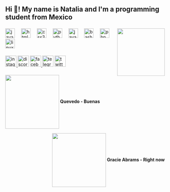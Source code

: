 <h2 align="left">Hi 👋! My name is Natalia and I'm a programming student from Mexico</h2>

###

<img align="right" height="150" src="https://media1.giphy.com/media/k0ijJhqrUP4T2EvmJ1/giphy.gif?cid=ecf05e47lgf183ovyd73yuzgwj0u18bkxcqhys1wveon7zrt&ep=v1_gifs_related&rid=giphy.gif&ct=g"  />

###

<div align="left">
  <img src="https://cdn.jsdelivr.net/gh/devicons/devicon/icons/javascript/javascript-original.svg" height="30" alt="javascript logo"  />
  <img width="12" />
  <img src="https://cdn.jsdelivr.net/gh/devicons/devicon/icons/html5/html5-original.svg" height="30" alt="html5 logo"  />
  <img width="12" />
  <img src="https://cdn.jsdelivr.net/gh/devicons/devicon/icons/css3/css3-original.svg" height="30" alt="css3 logo"  />
  <img width="12" />
  <img src="https://cdn.jsdelivr.net/gh/devicons/devicon/icons/python/python-original.svg" height="30" alt="python logo"  />
  <img width="12" />
  <img src="https://cdn.jsdelivr.net/gh/devicons/devicon/icons/java/java-original.svg" height="30" alt="java logo"  />
  <img width="12" />
  <img src="https://cdn.jsdelivr.net/gh/devicons/devicon/icons/bash/bash-original.svg" height="30" alt="bash logo"  />
  <img width="12" />
  <img src="https://cdn.jsdelivr.net/gh/devicons/devicon/icons/php/php-original.svg" height="30" alt="php logo"  />
  <img width="12" />
  <img src="https://cdn.jsdelivr.net/gh/devicons/devicon/icons/linux/linux-original.svg" height="30" alt="linux logo"  />
</div>

###

<div align="left">
  <a href="https://instagram.com/nath_mr?igshid=NzZlODBkYWE4Ng==" target="_blank">
    <img src="https://img.shields.io/static/v1?message=Instagram&logo=instagram&label=&color=E4405F&logoColor=white&labelColor=&style=for-the-badge" height="35" alt="instagram logo"  />
  </a>
  <img src="https://img.shields.io/static/v1?message=Discord&logo=discord&label=&color=7289DA&logoColor=white&labelColor=&style=for-the-badge" height="35" alt="discord logo"  />
  <a href="https://www.facebook.com/profile.php?id=100010208296260&mibextid=2JQ9oc" target="_blank">
    <img src="https://img.shields.io/static/v1?message=Facebook&logo=facebook&label=&color=1877F2&logoColor=white&labelColor=&style=for-the-badge" height="35" alt="facebook logo"  />
  </a>
  <img src="https://img.shields.io/static/v1?message=Telegram&logo=telegram&label=&color=2CA5E0&logoColor=white&labelColor=&style=for-the-badge" height="35" alt="telegram logo"  />
  <a href="https://x.com/Nath_mr1?t=s6usrVeb8hHvh8_zLz1z9A&s=09" target="_blank">
    <img src="https://img.shields.io/static/v1?message=Twitter&logo=twitter&label=&color=1DA1F2&logoColor=white&labelColor=&style=for-the-badge" height="35" alt="twitter logo"  />
  </a>
</div>

###

<div align="center">
  <p align="left"><a href = "https://music.youtube.com/watch?v=_DXgya9AlEM&si=RAhfCIMl4RB9oEz6"><img src = "https://i.pinimg.com/564x/7b/80/a2/7b80a24982cf59732dba096ad86c03cb.jpg" width = 170 align = "center"/></a><b> Quevedo - Buenas </b></p>

  <p align="right"><a href = "https://music.youtube.com/watch?v=hP4mx6fyUEQ&si=ZE3ZeP__WzkUhWjv"><img src = "https://i.pinimg.com/564x/74/96/6e/74966e570d226cb005efb626d1eb670c.jpg" width = 170 align = "center"/></a><b> Gracie Abrams - Right now</b></p>
<br>
</div>
<br>


###
